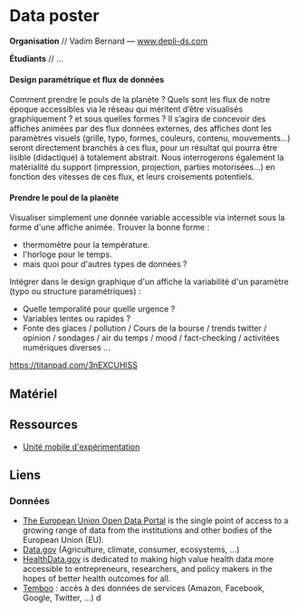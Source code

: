 # Data poster

**Organisation** // Vadim Bernard — www.depli-ds.com

**Étudiants** // ...

#### Design paramétrique et flux de données
Comment prendre le pouls de la planète ? Quels sont les flux de notre époque accessibles via le réseau qui méritent d’être visualisés graphiquement ? et sous quelles formes ?
Il s’agira de concevoir des affiches animées par des flux données externes, des affiches dont les paramètres visuels (grille, typo, formes, couleurs, contenu, mouvements…) seront directement branchés à ces flux, pour un résultat qui pourra être lisible (didactique) à totalement abstrait.
Nous interrogerons également la matérialité du support (impression, projection, parties motorisées…) en fonction des vitesses de ces flux, et leurs croisements potentiels.

#### Prendre le poul de la planète

Visualiser simplement une donnée variable accessible via internet sous la forme d'une affiche animée. Trouver la bonne forme :
  * thermomètre pour la température.
  * l'horloge pour le temps.
  * mais quoi pour d'autres types de données ? 
  
Intégrer dans le design graphique d'un affiche la variabilité d'un paramètre (typo ou structure paramétriques) : 
* Quelle temporalité pour quelle urgence ? 
* Variables lentes ou rapides ?
* Fonte des glaces / pollution / Cours de la bourse / trends twitter / opinion / sondages / air du temps / mood / fact-checking / activitées numériques diverses …

https://titanpad.com/3nEXCUHlSS

## Matériel 

## Ressources
* [Unité mobile d'expérimentation](http://unitemobile.ensad.fr/?page_id=20)

## Liens
### Données
* [The European Union Open Data Portal](http://data.europa.eu/) is the single point of access to a growing range of data from the institutions and other bodies of the European Union (EU).
* [Data.gov](https://www.data.gov/) (Agriculture, climate, consumer, ecosystems, ...)
* [HealthData.gov](https://www.healthdata.gov) is dedicated to making high value health data more accessible to entrepreneurs, researchers, and policy makers in the hopes of better health outcomes for all.
* [Temboo](https://temboo.com/library/) : accès à des données de services (Amazon, Facebook, Google, Twitter, ...) d 
